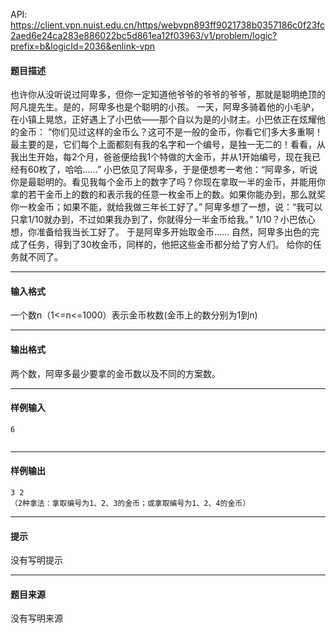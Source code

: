API: https://client.vpn.nuist.edu.cn/https/webvpn893ff9021738b0357186c0f23fc2aed6e24ca283e886022bc5d861ea12f03963/v1/problem/logic?prefix=b&logicId=2036&enlink-vpn

#### 题目描述

也许你从没听说过阿卑多，但你一定知道他爷爷的爷爷的爷爷，那就是聪明绝顶的阿凡提先生。是的，阿卑多也是个聪明的小孩。 一天，阿卑多骑着他的小毛驴，在小镇上晃悠，正好遇上了小巴依——那个自以为是的小财主。小巴依正在炫耀他的金币： “你们见过这样的金币么？这可不是一般的金币，你看它们多大多重啊！最主要的是，它们每个上面都刻有我的名字和一个编号，是独一无二的！看看，从我出生开始，每2个月，爸爸便给我1个特做的大金币，并从1开始编号，现在我已经有60枚了，哈哈……” 小巴依见了阿卑多，于是便想考一考他：“阿卑多，听说你是最聪明的。看见我每个金币上的数字了吗？你现在拿取一半的金币，并能用你拿的若干金币上的数的和表示我的任意一枚金币上的数。如果你能办到，那么就奖你一枚金币；如果不能，就给我做三年长工好了。” 阿卑多想了一想，说：“我可以只拿1/10就办到，不过如果我办到了，你就得分一半金币给我。” 1/10？小巴依心想，你准备给我当长工好了。 于是阿卑多开始取金币…… 自然，阿卑多出色的完成了任务，得到了30枚金币，同样的，他把这些金币都分给了穷人们。 给你的任务就不同了。

---

#### 输入格式

一个数n（1<=n<=1000）表示金币枚数(金币上的数分别为1到n)

---

#### 输出格式

两个数，阿卑多最少要拿的金币数以及不同的方案数。

---

#### 样例输入
```
6


```

---

#### 样例输出
```
3 2 
（2种拿法：拿取编号为1、2、3的金币；或拿取编号为1、2、4的金币）

```

---

#### 提示

没有写明提示

---

#### 题目来源

没有写明来源